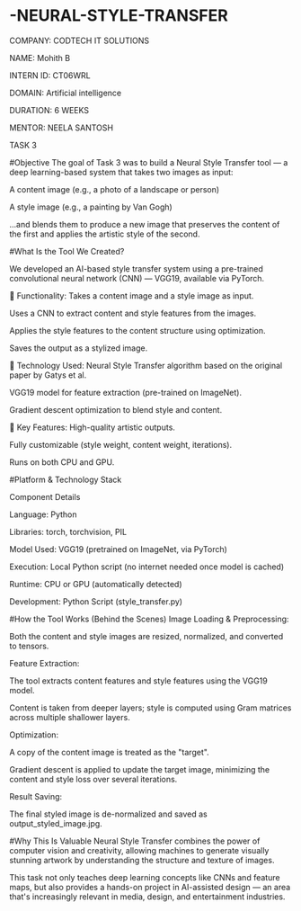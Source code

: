 # -NEURAL-STYLE-TRANSFER

COMPANY: CODTECH IT SOLUTIONS

NAME: Mohith B

INTERN ID: CT06WRL

DOMAIN: Artificial intelligence

DURATION: 6 WEEKS

MENTOR: NEELA SANTOSH

TASK 3

#Objective
The goal of Task 3 was to build a Neural Style Transfer tool — a deep learning-based system that takes two images as input:

A content image (e.g., a photo of a landscape or person)

A style image (e.g., a painting by Van Gogh)

…and blends them to produce a new image that preserves the content of the first and applies the artistic style of the second.

#What Is the Tool We Created?

We developed an AI-based style transfer system using a pre-trained convolutional neural network (CNN) — VGG19, available via PyTorch.

🔹 Functionality:
Takes a content image and a style image as input.

Uses a CNN to extract content and style features from the images.

Applies the style features to the content structure using optimization.

Saves the output as a stylized image.

🔹 Technology Used:
Neural Style Transfer algorithm based on the original paper by Gatys et al.

VGG19 model for feature extraction (pre-trained on ImageNet).

Gradient descent optimization to blend style and content.

🔹 Key Features:
High-quality artistic outputs.

Fully customizable (style weight, content weight, iterations).

Runs on both CPU and GPU.

#Platform & Technology Stack


Component	Details

Language:	Python

Libraries:	torch, torchvision, PIL

Model Used:	VGG19 (pretrained on ImageNet, via PyTorch)

Execution:	Local Python script (no internet needed once model is cached)

Runtime:	CPU or GPU (automatically detected)

Development: Python Script (style_transfer.py)

#How the Tool Works (Behind the Scenes)
Image Loading & Preprocessing:

Both the content and style images are resized, normalized, and converted to tensors.

Feature Extraction:

The tool extracts content features and style features using the VGG19 model.

Content is taken from deeper layers; style is computed using Gram matrices across multiple shallower layers.

Optimization:

A copy of the content image is treated as the "target".

Gradient descent is applied to update the target image, minimizing the content and style loss over several iterations.

Result Saving:

The final styled image is de-normalized and saved as output_styled_image.jpg.

#Why This Is Valuable
Neural Style Transfer combines the power of computer vision and creativity, allowing machines to generate visually stunning artwork by understanding the structure and texture of images.

This task not only teaches deep learning concepts like CNNs and feature maps, but also provides a hands-on project in AI-assisted design — an area that's increasingly relevant in media, design, and entertainment industries.
